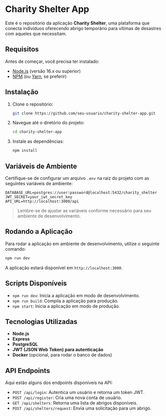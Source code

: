 
# Charity Shelter App

Este é o repositório da aplicação **Charity Shelter**, uma plataforma que conecta indivíduos oferecendo abrigo temporário para vítimas de desastres com aqueles que necessitam.

## Requisitos

Antes de começar, você precisa ter instalado:

- [Node.js](https://nodejs.org/) (versão 16.x ou superior)
- [NPM](https://www.npmjs.com/) (ou [Yarn](https://yarnpkg.com/), se preferir)

## Instalação

1. Clone o repositório:

   ```bash
   git clone https://github.com/seu-usuario/charity-shelter-app.git
   ```

2. Navegue até o diretório do projeto:

   ```bash
   cd charity-shelter-app
   ```

3. Instale as dependências:

   ```bash
   npm install
   ```

## Variáveis de Ambiente

Certifique-se de configurar um arquivo `.env` na raiz do projeto com as seguintes variáveis de ambiente:

```env
DATABASE_URL=postgres://user:password@localhost:5432/charity_shelter
JWT_SECRET=your_jwt_secret_key
API_URL=http://localhost:3000/api
```

> Lembre-se de ajustar as variáveis conforme necessário para seu ambiente de desenvolvimento.

## Rodando a Aplicação

Para rodar a aplicação em ambiente de desenvolvimento, utilize o seguinte comando:

```bash
npm run dev
```

A aplicação estará disponível em `http://localhost:3000`.

## Scripts Disponíveis

- `npm run dev`: Inicia a aplicação em modo de desenvolvimento.
- `npm run build`: Compila a aplicação para produção.
- `npm start`: Inicia a aplicação em modo de produção.

## Tecnologias Utilizadas

- **Node.js**
- **Express**
- **PostgreSQL**
- **JWT (JSON Web Token) para autenticação**
- **Docker** (opcional, para rodar o banco de dados)

## API Endpoints

Aqui estão alguns dos endpoints disponíveis na API:

- `POST /api/login`: Autentica um usuário e retorna um token JWT.
- `POST /api/register`: Cria uma nova conta de usuário.
- `GET /api/shelters`: Retorna uma lista de abrigos disponíveis.
- `POST /api/shelters/request`: Envia uma solicitação para um abrigo.
